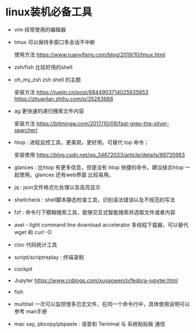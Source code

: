 # linux装机必备工具

- vim 经常使用的编辑器

- tmux 可以保持多窗口多会话不中断

  使用方法 https://www.ruanyifeng.com/blog/2019/10/tmux.html

- zsh/fish 比较好用的shell

- oh_my_zsh zsh shell 的主题

  安装方法 https://juejin.cn/post/6844903714025635853 https://zhuanlan.zhihu.com/p/35283688

- ag 更快速的递归搜索文件内容

  安装方法 https://bitmingw.com/2017/10/08/fast-grep-the-silver-searcher/

- htop : 进程监控工具，更美观，更好用，可替代 top 命令；

  安装使用 https://blog.csdn.net/qq_34672033/article/details/89735983

- glances : 比htop 有更多信息，但是没有 htop 快捷的命令，建议结合htop 一起使用。glances 还有web界面 比较易用。
- jq : json文件格式化处理以及高亮显示
- shellcheck : shell脚本静态检查工具，识别语法错误以及不规范的写法
- fzf : 命令行下模糊搜索工具，能够交互式智能搜索并选取文件或者内容

- axel - light command line download accelerator 多线程下载器，可以替代 wget 和 curl -O 

- cloc 代码统计工具

- script/scriptreplay : 终端录制

- cockpit

- Jupyter https://www.cnblogs.com/xuyaowen/p/fedora-jupyter.html

- fish 

- multitail 一次可以监控很多日志文件，在同一个命令行中，具体使用说明可以参考 man手册 

- mac say, pbcopy/pbpaste  : 语音和 Terminal 与 系统粘贴板 通信